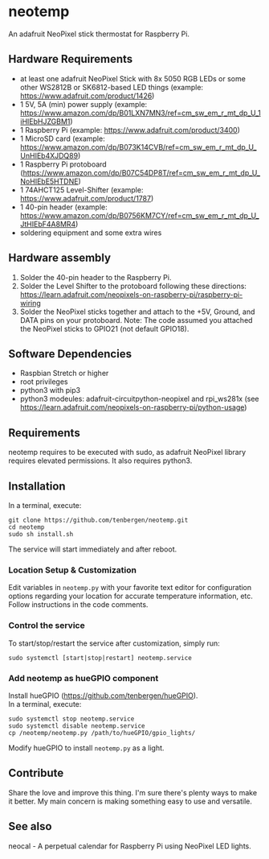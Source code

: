 # neotemp
 An adafruit NeoPixel stick thermostat for Raspberry Pi.

## Hardware Requirements
- at least one adafruit NeoPixel Stick with 8x 5050 RGB LEDs or some other WS2812B or SK6812-based LED things (example: https://www.adafruit.com/product/1426)
- 1 5V, 5A (min) power supply (example: https://www.amazon.com/dp/B01LXN7MN3/ref=cm_sw_em_r_mt_dp_U_1iHIEbHJZGBM1)
- 1 Raspberry Pi (example: https://www.adafruit.com/product/3400)
- 1 MicroSD card (example: https://www.amazon.com/dp/B073K14CVB/ref=cm_sw_em_r_mt_dp_U_UnHIEb4XJDQ89)
- 1 Raspberry Pi protoboard (https://www.amazon.com/dp/B07C54DP8T/ref=cm_sw_em_r_mt_dp_U_NoHIEbE5HTDNE)
- 1 74AHCT125 Level-Shifter (example: https://www.adafruit.com/product/1787)
- 1 40-pin header (example: https://www.amazon.com/dp/B0756KM7CY/ref=cm_sw_em_r_mt_dp_U_JtHIEbF4A8MR4)
- soldering equipment and some extra wires

## Hardware assembly
1. Solder the 40-pin header to the Raspberry Pi.
2. Solder the Level Shifter to the protoboard following these directions: https://learn.adafruit.com/neopixels-on-raspberry-pi/raspberry-pi-wiring
3. Solder the NeoPixel sticks together and attach to the +5V, Ground, and DATA pins on your protoboard.
Note: The code assumed you attached the NeoPixel sticks to GPIO21 (not default GPIO18).

## Software Dependencies
- Raspbian Stretch or higher
- root privileges
- python3 with pip3
- python3 modeules: adafruit-circuitpython-neopixel and rpi_ws281x (see https://learn.adafruit.com/neopixels-on-raspberry-pi/python-usage)

## Requirements
neotemp requires to be executed with sudo, as adafruit NeoPixel library requires elevated permissions. It also requires python3.

## Installation 
In a terminal, execute:
```
git clone https://github.com/tenbergen/neotemp.git
cd neotemp
sudo sh install.sh
```
The service will start immediately and after reboot.

### Location Setup & Customization
Edit variables in `neotemp.py` with your favorite text editor 
for configuration options regarding your location for accurate temperature information, etc.
Follow instructions in the code comments.

### Control the service
To start/stop/restart the service after customization, simply run:
```
sudo systemctl [start|stop|restart] neotemp.service
```

### Add neotemp as hueGPIO component
Install hueGPIO (https://github.com/tenbergen/hueGPIO).
<br>
In a terminal, execute:
```
sudo systemctl stop neotemp.service
sudo systemctl disable neotemp.service
cp /neotemp/neotemp.py /path/to/hueGPIO/gpio_lights/
```
Modify hueGPIO to install `neotemp.py` as a light.

## Contribute
Share the love and improve this thing. I'm sure there's plenty ways to make it better. My main concern is making something easy to use and versatile.

## See also
neocal - A perpetual calendar for Raspberry Pi using NeoPixel LED lights.